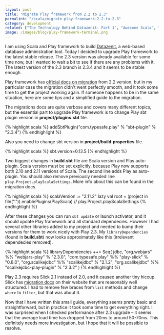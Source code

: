 ```yaml
---
layout: post
title: "Migrate Play framework from 2.2 to 2.3"
permalink: "/scala/migrate-play-framework-2.2-to-2.3"
category: development
related: ["The Technology Behind Datazenit: Part 1", "Awesome Scala", "Typesafe's case study about Datazenit", "Scala in Vim"]
image: /images/blog/play-framework-terminal.png
---
```


I am using Scala and Play framework to build [Datazenit](http://datazenit.com), a web-based database administration tool. Today I decided to upgrade Play framework to the latest stable release. The 2.3 version was already available for some time now, but I wanted to wait a bit to see if there are any problems with it. The latest version of the 2.3 branch is 2.3.4 and it seems to be stable enough.

Play framework has [official docs on migration](https://www.playframework.com/documentation/2.3.x/Migration23) from 2.2 version, but in my particular case the migration didn't went perfectly smooth, and it took some time to get the project working again. If someone happens to be in the same situation, here are some tips and a simplified guide to the migration. 

The migrations docs are quite verbose and covers many different topics, but the essential part to upgrade Play framework is to change Play sbt plugin version in **project/plugins.sbt** file.

{% highlight scala %}
addSbtPlugin("com.typesafe.play" % "sbt-plugin" % "2.3.4")
{% endhighlight %}

Also you need to change sbt version in **project/build.properties** file. 

{% highlight scala %}
sbt.version=0.13.5
{% endhighlight %}

Two biggest changes in **build.sbt** file are Scala version and Play auto-plugin. Scala version must be set explicitly, because Play now supports both 2.10 and 2.11 versions of Scala. The second line adds Play as auto-plugin. You should also remove previously needed line ``play.Project.playScalaSettings``. More info about this can be found in the migration docs.

{% highlight scala %}
scalaVersion := "2.11.2"
lazy val root = (project in file(".")).enablePlugins(PlayScala)
// play.Project.playScalaSettings
{% endhighlight %}

After these changes you can run ``sbt update`` or launch activator, and it should update Play framework and all standard dependecies. However I had several other libraries added to my project and needed to bump their versions for them to work nicely with Play 2.3. My ``libraryDependencies`` (found in **build.sbt**) now looks approximately like this (irrelevant dependecies removed).

{% highlight scala %}
libraryDependencies ++= Seq(
	jdbc,
	"org.webjars" %% "webjars-play" % "2.3.0",
	"com.typesafe.play" %% "play-slick" % "0.8.0",
	"org.scalikejdbc" %% "scalikejdbc" % "2.1.2",
	"org.scalikejdbc" %% "scalikejdbc-play-plugin" % "2.3.2"
)
{% endhighlight %}

Play 2.3 requires Slick 2.1 instead of 2.0, and it caused another tiny hiccup. Slick has [migration docs](http://slick.typesafe.com/doc/2.1.0/upgrade.html) on their website that are reasonably well structured. I had to remove few braces from ``list`` methods and change ``where`` to ``filter``, but that was about it. 

Now that I have written this small guide, everything seems pretty basic and straightforward, but in practice it took some time to get everything right. I was surprised when I checked performance after 2.3 upgrade – it seems that the average load time has dropped from 20ms to around 50-70ms. This definitely needs more investigation, but I hope that it will be possible to resolve.